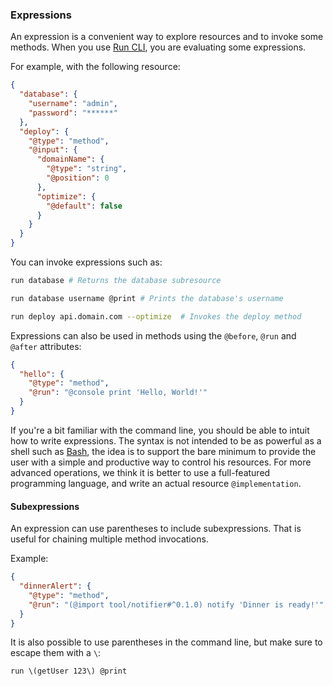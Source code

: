 ### Expressions

An expression is a convenient way to explore resources and to invoke some methods. When you use [Run CLI](/docs/reference/run-cli), you are evaluating some expressions.

For example, with the following resource:

```json
{
  "database": {
    "username": "admin",
    "password": "******"
  },
  "deploy": {
    "@type": "method",
    "@input": {
      "domainName": {
        "@type": "string",
        "@position": 0
      },
      "optimize": {
        "@default": false
      }
    }
  }
}
```

You can invoke expressions such as:

```bash
run database # Returns the database subresource
```

```bash
run database username @print # Prints the database's username
```

```bash
run deploy api.domain.com --optimize  # Invokes the deploy method
```

Expressions can also be used in methods using the `@before`, `@run` and `@after` attributes:

```json
{
  "hello": {
    "@type": "method",
    "@run": "@console print 'Hello, World!'"
  }
}
```

If you're a bit familiar with the command line, you should be able to intuit how to write expressions. The syntax is not intended to be as powerful as a shell such as [Bash](https://www.gnu.org/software/bash/), the idea is to support the bare minimum to provide the user with a simple and productive way to control his resources. For more advanced operations, we think it is better to use a full-featured programming language, and write an actual resource `@implementation`.

#### Subexpressions

An expression can use parentheses to include subexpressions. That is useful for chaining multiple method invocations.

Example:

```json
{
  "dinnerAlert": {
    "@type": "method",
    "@run": "(@import tool/notifier#^0.1.0) notify 'Dinner is ready!'"
  }
}
```

It is also possible to use parentheses in the command line, but make sure to escape them with a `\`:

```shell
run \(getUser 123\) @print
```
